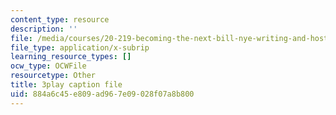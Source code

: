 ```yaml
---
content_type: resource
description: ''
file: /media/courses/20-219-becoming-the-next-bill-nye-writing-and-hosting-the-educational-show-january-iap-2015/884a6c45e809ad967e09028f07a8b800_PXPZpFHd9Lg.srt
file_type: application/x-subrip
learning_resource_types: []
ocw_type: OCWFile
resourcetype: Other
title: 3play caption file
uid: 884a6c45-e809-ad96-7e09-028f07a8b800
---
```

